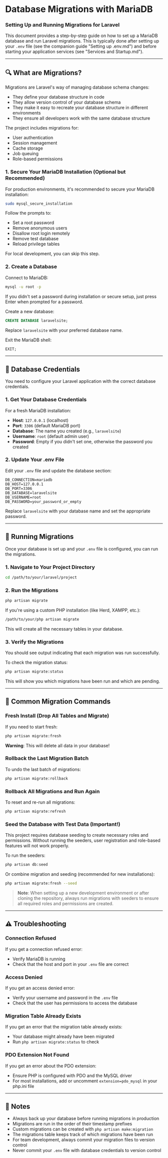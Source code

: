 # Database Migrations with MariaDB
### Setting Up and Running Migrations for Laravel

This document provides a step-by-step guide on how to set up a MariaDB database and run Laravel migrations. This is typically done after setting up your `.env` file (see the companion guide "Setting up .env.md") and before starting your application services (see "Services and Startup.md").

---

## 🔍 What are Migrations?

Migrations are Laravel's way of managing database schema changes:

* They define your database structure in code
* They allow version control of your database schema
* They make it easy to recreate your database structure in different environments
* They ensure all developers work with the same database structure

The project includes migrations for:
* User authentication
* Session management
* Cache storage
* Job queuing
* Role-based permissions

### 1. Secure Your MariaDB Installation (Optional but Recommended)

For production environments, it's recommended to secure your MariaDB installation:

```bash
sudo mysql_secure_installation
```

Follow the prompts to:
* Set a root password
* Remove anonymous users
* Disallow root login remotely
* Remove test database
* Reload privilege tables

For local development, you can skip this step.

### 2. Create a Database

Connect to MariaDB:

```bash
mysql -u root -p
```

If you didn't set a password during installation or secure setup, just press Enter when prompted for a password.

Create a new database:

```sql
CREATE DATABASE laravelsite;
```

Replace `laravelsite` with your preferred database name.

Exit the MariaDB shell:

```sql
EXIT;
```

---

## 🔑 Database Credentials

You need to configure your Laravel application with the correct database credentials.

### 1. Get Your Database Credentials

For a fresh MariaDB installation:

* **Host**: `127.0.0.1` (localhost)
* **Port**: `3306` (default MariaDB port)
* **Database**: The name you created (e.g., `laravelsite`)
* **Username**: `root` (default admin user)
* **Password**: Empty if you didn't set one, otherwise the password you created

### 2. Update Your .env File

Edit your `.env` file and update the database section:

```
DB_CONNECTION=mariadb
DB_HOST=127.0.0.1
DB_PORT=3306
DB_DATABASE=laravelsite
DB_USERNAME=root
DB_PASSWORD=your_password_or_empty
```

Replace `laravelsite` with your database name and set the appropriate password.

---

## 🚀 Running Migrations

Once your database is set up and your `.env` file is configured, you can run the migrations.

### 1. Navigate to Your Project Directory

```bash
cd /path/to/your/laravel/project
```

### 2. Run the Migrations

```bash
php artisan migrate
```

If you're using a custom PHP installation (like Herd, XAMPP, etc.):

```bash
/path/to/your/php artisan migrate
```

This will create all the necessary tables in your database.

### 3. Verify the Migrations

You should see output indicating that each migration was run successfully.

To check the migration status:

```bash
php artisan migrate:status
```

This will show you which migrations have been run and which are pending.

---

## 🔄 Common Migration Commands

### Fresh Install (Drop All Tables and Migrate)

If you need to start fresh:

```bash
php artisan migrate:fresh
```

**Warning**: This will delete all data in your database!

### Rollback the Last Migration Batch

To undo the last batch of migrations:

```bash
php artisan migrate:rollback
```

### Rollback All Migrations and Run Again

To reset and re-run all migrations:

```bash
php artisan migrate:refresh
```

### Seed the Database with Test Data (Important!)

This project requires database seeding to create necessary roles and permissions. Without running the seeders, user registration and role-based features will not work properly.

To run the seeders:

```bash
php artisan db:seed
```

Or combine migration and seeding (recommended for new installations):

```bash
php artisan migrate:fresh --seed
```

> **Note**: When setting up a new development environment or after cloning the repository, always run migrations with seeders to ensure all required roles and permissions are created.

---

## ⚠️ Troubleshooting

### Connection Refused

If you get a connection refused error:
* Verify MariaDB is running
* Check that the host and port in your `.env` file are correct

### Access Denied

If you get an access denied error:
* Verify your username and password in the `.env` file
* Check that the user has permissions to access the database

### Migration Table Already Exists

If you get an error that the migration table already exists:
* Your database might already have been migrated
* Run `php artisan migrate:status` to check

### PDO Extension Not Found

If you get an error about the PDO extension:
* Ensure PHP is configured with PDO and the MySQL driver
* For most installations, add or uncomment `extension=pdo_mysql` in your php.ini file

---

## 📌 Notes

* Always back up your database before running migrations in production
* Migrations are run in the order of their timestamp prefixes
* Custom migrations can be created with `php artisan make:migration`
* The migrations table keeps track of which migrations have been run
* For team development, always commit your migration files to version control
* Never commit your `.env` file with database credentials to version control
